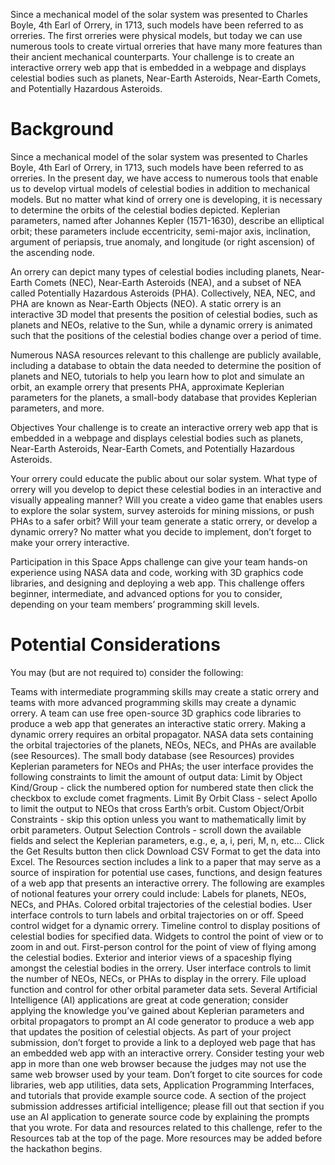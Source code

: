 Since a mechanical model of the solar system was presented to Charles Boyle, 4th Earl of Orrery, in 1713, such models have been referred to as orreries. The first orreries were physical models, but today we can use numerous tools to create virtual orreries that have many more features than their ancient mechanical counterparts. Your challenge is to create an interactive orrery web app that is embedded in a webpage and displays celestial bodies such as planets, Near-Earth Asteroids, Near-Earth Comets, and Potentially Hazardous Asteroids.

# Background
Since a mechanical model of the solar system was presented to Charles Boyle, 4th Earl of Orrery, in 1713, such models have been referred to as orreries. In the present day, we have access to numerous tools that enable us to develop virtual models of celestial bodies in addition to mechanical models. But no matter what kind of orrery one is developing, it is necessary to determine the orbits of the celestial bodies depicted. Keplerian parameters, named after Johannes Kepler (1571-1630), describe an elliptical orbit; these parameters include eccentricity, semi-major axis, inclination, argument of periapsis, true anomaly, and longitude (or right ascension) of the ascending node.

An orrery can depict many types of celestial bodies including planets, Near-Earth Comets (NEC), Near-Earth Asteroids (NEA), and a subset of NEA called Potentially Hazardous Asteroids (PHA). Collectively, NEA, NEC, and PHA are known as Near-Earth Objects (NEO). A static orrery is an interactive 3D model that presents the position of celestial bodies, such as planets and NEOs, relative to the Sun, while a dynamic orrery is animated such that the positions of the celestial bodies change over a period of time.

Numerous NASA resources relevant to this challenge are publicly available, including a database to obtain the data needed to determine the position of planets and NEO, tutorials to help you learn how to plot and simulate an orbit, an example orrery that presents PHA, approximate Keplerian parameters for the planets, a small-body database that provides Keplerian parameters, and more.

Objectives
Your challenge is to create an interactive orrery web app that is embedded in a webpage and displays celestial bodies such as planets, Near-Earth Asteroids, Near-Earth Comets, and Potentially Hazardous Asteroids.

Your orrery could educate the public about our solar system. What type of orrery will you develop to depict these celestial bodies in an interactive and visually appealing manner? Will you create a video game that enables users to explore the solar system, survey asteroids for mining missions, or push PHAs to a safer orbit? Will your team generate a static orrery, or develop a dynamic orrery? No matter what you decide to implement, don’t forget to make your orrery interactive.

Participation in this Space Apps challenge can give your team hands-on experience using NASA data and code, working with 3D graphics code libraries, and designing and deploying a web app. This challenge offers beginner, intermediate, and advanced options for you to consider, depending on your team members’ programming skill levels.

# Potential Considerations
You may (but are not required to) consider the following:

Teams with intermediate programming skills may create a static orrery and teams with more advanced programming skills may create a dynamic orrery.
A team can use free open-source 3D graphics code libraries to produce a web app that generates an interactive static orrery.
Making a dynamic orrery requires an orbital propagator.
NASA data sets containing the orbital trajectories of the planets, NEOs, NECs, and PHAs are available (see Resources).
The small body database (see Resources) provides Keplerian parameters for NEOs and PHAs; the user interface provides the following constraints to limit the amount of output data:
Limit by Object Kind/Group - click the numbered option for numbered state then click the checkbox to exclude comet fragments.
Limit By Orbit Class - select Apollo to limit the output to NEOs that cross Earth’s orbit.
Custom Object/Orbit Constraints - skip this option unless you want to mathematically limit by orbit parameters.
Output Selection Controls - scroll down the available fields and select the Keplerian parameters, e.g., e, a, i, peri, M, n, etc…
Click the Get Results button then click Download CSV Format to get the data into Excel.
The Resources section includes a link to a paper that may serve as a source of inspiration for potential use cases, functions, and design features of a web app that presents an interactive orrery. The following are examples of notional features your orrery could include:
Labels for planets, NEOs, NECs, and PHAs.
Colored orbital trajectories of the celestial bodies.
User interface controls to turn labels and orbital trajectories on or off.
Speed control widget for a dynamic orrery.
Timeline control to display positions of celestial bodies for specified data.
Widgets to control the point of view or to zoom in and out.
First-person control for the point of view of flying among the celestial bodies.
Exterior and interior views of a spaceship flying amongst the celestial bodies in the orrery.
User interface controls to limit the number of NEOs, NECs, or PHAs to display in the orrery.
File upload function and control for other orbital parameter data sets.
Several Artificial Intelligence (AI) applications are great at code generation; consider applying the knowledge you’ve gained about Keplerian parameters and orbital propagators to prompt an AI code generator to produce a web app that updates the position of celestial objects.
As part of your project submission, don’t forget to provide a link to a deployed web page that has an embedded web app with an interactive orrery.
Consider testing your web app in more than one web browser because the judges may not use the same web browser used by your team.
Don’t forget to cite sources for code libraries, web app utilities, data sets, Application Programming Interfaces, and tutorials that provide example source code.
A section of the project submission addresses artificial intelligence; please fill out that section if you use an AI application to generate source code by explaining the prompts that you wrote.
For data and resources related to this challenge, refer to the Resources tab at the top of the page. More resources may be added before the hackathon begins.